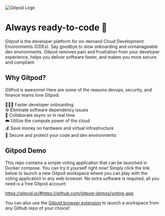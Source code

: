 ![Gitpod Logo](https://www.gitpod.io/images/media-kit/logo-dark-theme.png)

# Always ready-to-code 🍊
Gitpod is the developer platform for on-demand Cloud Development Environments (CDEs). Say goodbye to slow onboarding and unmanageable dev environments. Gitpod removes pain and frustration from your developer experience, helps you deliver software faster, and makes you more secure and compliant.

## Why Gitpod?
GitPod is awesome!
Here are some of the reasons devops, security, and finance teams love Gitpod:

👩🏻‍💻 Faster developer onboarding  
⚙️ Eliminate software dependency issues  
🤝 Collaborate async or in real time  
☁️ Utilize the compute power of the cloud  
💰 Save money on hardware and virtual infrastructure  
🔐 Secure and protect your code and dev environments

## Gitpod Demo
This repo contains a simple voting application that can be launched in Docker compose. You can try it yourself right now! Simply click the link below to launch a new Gitpod workspace where you can play with the voting application in any web browser. No extra software is required, all you need is a free Gitpod account:

https://gitpod.io/#https://github.com/gitpod-demos/voting-app

You can also use the [Gitpod browser extension](https://chrome.google.com/webstore/detail/gitpod-always-ready-to-co/dodmmooeoklaejobgleioelladacbeki) to launch a workspace from *any* Github repo of your choice!
